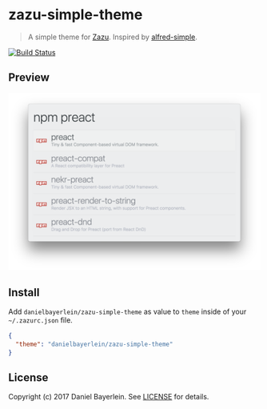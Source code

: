 # zazu-simple-theme

> A simple theme for [Zazu](https://github.com/tinytacoteam/zazu).
> Inspired by [alfred-simple](https://github.com/sindresorhus/alfred-simple).

[![Build Status](https://travis-ci.org/danielbayerlein/zazu-simple-theme.svg?branch=master)](https://travis-ci.org/danielbayerlein/zazu-simple-theme)

## Preview

![screenshot](./screenshot.png)

## Install

Add `danielbayerlein/zazu-simple-theme` as value to `theme` inside of your `~/.zazurc.json` file.

```json
{
  "theme": "danielbayerlein/zazu-simple-theme"
}
```

## License

Copyright (c) 2017 Daniel Bayerlein. See [LICENSE](./LICENSE.md) for details.
